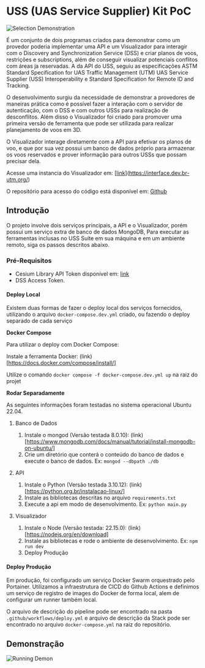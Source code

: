 # USS (UAS Service Supplier) Kit PoC

![Selection Demonstration](assets/selection-demo.png)

É um conjunto de dois programas criados para demonstrar como um provedor poderia implementar uma API e um Visualizador para interagir com o Discovery and Synchronization Service (DSS) e criar planos de voos, restrições e subscriptions, além de conseguir visualizar potenciais conflitos com áreas ja reservadas. A da API do USS, seguiu as especificações ASTM Standard Specification for UAS Traffic Management (UTM) UAS Service Supplier (USS) Interoperability e Standard Specification for Remote ID and Tracking.

O desenvolvimento surgiu da necessidade de demonstrar a provedores de maneiras prática como é possível fazer a interação com o servidor de autenticação, com o DSS e com outros USSs para realização de desconflitos. Além disso o Visualizador foi criado para promover uma primeira versão de ferramenta que pode ser utilizada para realizar planejamento de voos em 3D.

O Visualizador interage diretamente com a API para efetivar os planos de voo, e que por sua vez possui um banco de dados próprio para armazenar os voos reservados e prover informação para outros USSs que possam precisar dela.

Acesse uma instancia do Visualizador em: [[link](interface.dev.br-utm.org)](https://interface.dev.br-utm.org/)

O repositório para acesso do código está disponível em: [Github](https://github.com/dp-icea/uss-kit-poc)

## Introdução

O projeto involve dois serviços principais, a API e o Visualizador, porém possui um serviço extra de banco de dados MongoDB, Para executar as ferramentas inclusas no USS Suite em sua máquina e em um ambiente remoto, siga os passos descritos abaixo.

### Pré-Requisitos

- Cesium Library API Token disponível em: [link](https://cesium.com/learn/ion/cesium-ion-access-tokens/)
- DSS Access Token.

#### Deploy Local

Existem duas formas de fazer o deploy local dos serviços fornecidos, utilizando o arquivo `docker-compose.dev.yml` criado, ou fazendo o deploy separado de cada serviço

**Docker Compose**

Para utilizar o deploy com Docker Compose:

Instale a ferramenta Docker: (link)[https://docs.docker.com/compose/install/]

Utilize o comando `docker compose -f docker-compose.dev.yml up` na raiz do projet

**Rodar Separadamente**

As seguintes informações foram testadas no sistema operacional Ubuntu 22.04.

1. Banco de Dados

   1. Instale o mongod (Versão testada 8.0.10): (link)[https://www.mongodb.com/docs/manual/tutorial/install-mongodb-on-ubuntu/]
   2. Crie um diretório que conterá o conteúdo do banco de dados e execute o banco de dados. Ex: `mongod --dbpath ./db`

2. API

   1. Instale o Python (Versão testada 3.10.12): (link)[https://python.org.br/instalacao-linux/]
   2. Instale as bibliotecas descritas no arquivo `requirements.txt`
   3. Execute a api em modo de desenvolvimento. Ex: `python main.py`

3. Visualizador
   1. Instale o Node (Versão testada: 22.15.0): (link)[https://nodejs.org/en/download]
   2. Instale as bibliotecas e rode o ambiente de desenvolvimento. Ex: `npm run dev`
   3. Deploy Produção

#### Deploy Produção

Em produção, foi configurado um serviço Docker Swarm orquestrado pelo Portainer. Utilizamos a infraestrutura de CICD do Github Actions e definimos um serviço de registro de images do Docker de forma local, alem de configurar um runner também local.

O arquivo de descrição do pipeline pode ser encontrado na pasta `.github/workflows/deploy.yml` e arquivo de descrição da Stack pode ser encontrado no arquivo `docker-compose.yml` na raiz do repositório.

## Demonstração

![Running Demon](assets/usage-demo.gif)
